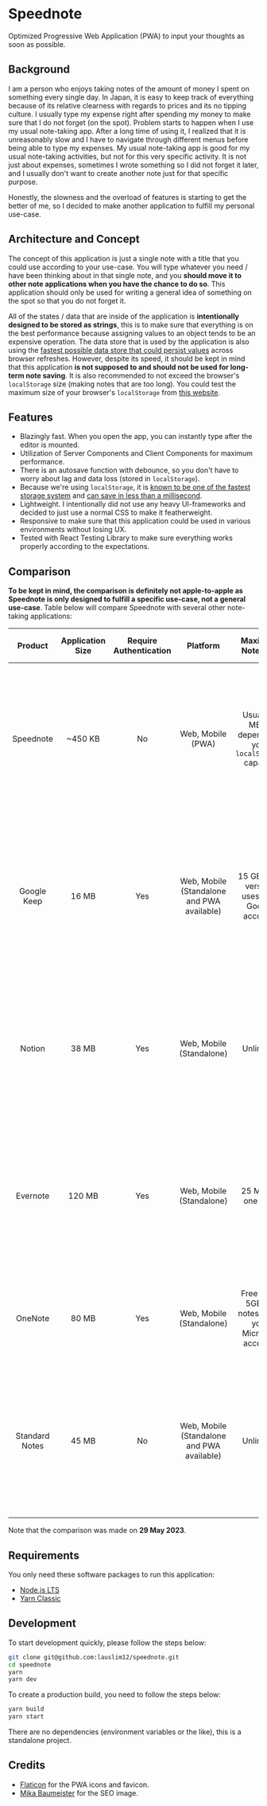# Speednote

Optimized Progressive Web Application (PWA) to input your thoughts as soon as possible.

## Background

I am a person who enjoys taking notes of the amount of money I spent on something every single day. In Japan, it is easy to keep track of everything because of its relative clearness with regards to prices and its no tipping culture. I usually type my expense right after spending my money to make sure that I do not forget (on the spot). Problem starts to happen when I use my usual note-taking app. After a long time of using it, I realized that it is unreasonably slow and I have to navigate through different menus before being able to type my expenses. My usual note-taking app is good for my usual note-taking activities, but not for this very specific activity. It is not just about expenses, sometimes I wrote something so I did not forget it later, and I usually don't want to create another note just for that specific purpose.

Honestly, the slowness and the overload of features is starting to get the better of me, so I decided to make another application to fulfill my personal use-case.

## Architecture and Concept

The concept of this application is just a single note with a title that you could use according to your use-case. You will type whatever you need / have been thinking about in that single note, and you **should move it to other note applications when you have the chance to do so**. This application should only be used for writing a general idea of something on the spot so that you do not forget it.

All of the states / data that are inside of the application is **intentionally designed to be stored as strings**, this is to make sure that everything is on the best performance because assigning values to an object tends to be an expensive operation. The data store that is used by the application is also using the [fastest possible data store that could persist values](https://stackoverflow.com/a/56848541/13980107) across browser refreshes. However, despite its speed, it should be kept in mind that this application **is not supposed to and should not be used for long-term note saving**. It is also recommended to not exceed the browser's `localStorage` size (making notes that are too long). You could test the maximum size of your browser's `localStorage` from [this website](https://arty.name/localstorage.html).

## Features

- Blazingly fast. When you open the app, you can instantly type after the editor is mounted.
- Utilization of Server Components and Client Components for maximum performance.
- There is an autosave function with debounce, so you don't have to worry about lag and data loss (stored in `localStorage`).
- Because we're using `localStorage`, it is [known to be one of the fastest storage system](https://stackoverflow.com/a/46779140/13980107) and [can save in less than a millisecond](https://gomakethings.com/how-fast-is-vanilla-js-localstorage/).
- Lightweight. I intentionally did not use any heavy UI-frameworks and decided to just use a normal CSS to make it featherweight.
- Responsive to make sure that this application could be used in various environments without losing UX.
- Tested with React Testing Library to make sure everything works properly according to the expectations.

## Comparison

**To be kept in mind, the comparison is definitely not apple-to-apple as Speednote is only designed to fulfill a specific use-case, not a general use-case**. Table below will compare Speednote with several other note-taking applications:

|    Product     | Application Size | Require Authentication |                  Platform                  |                    Maximum Note Size                    |                                                                   Concept / Standout Feature                                                                    |
| :------------: | :--------------: | :--------------------: | :----------------------------------------: | :-----------------------------------------------------: | :-------------------------------------------------------------------------------------------------------------------------------------------------------------: |
|   Speednote    |     ~450 KB      |           No           |             Web, Mobile (PWA)              | Usually 5 MB or depends on your `localStorage` capacity |  Single-note, text-only, completely independent of account systems, and designed to be a temporary note storage before the content is moved to other platforms  |
|  Google Keep   |      16 MB       |          Yes           | Web, Mobile (Standalone and PWA available) |     15 GB (free version, uses your Google account)      |     Multiple notes, supports placing images and audio, checkboxes for to-do lists, labels, drawing, also possible to add collaborator and reminders as well     |
|     Notion     |      38 MB       |          Yes           |          Web, Mobile (Standalone)          |                        Unlimited                        |    Feature-rich, unique building blocks (lists, callouts, dividers, etc.), bookmarks, public pages, hierarchical organization, amazing tables, and many more    |
|    Evernote    |      120 MB      |          Yes           |          Web, Mobile (Standalone)          |                   25 MB for one note                    | Feature-rich, connectivity with various SaaS products, tasks management, customized search, templates, annotations, version history, web clipper, and many more |
|    OneNote     |      80 MB       |          Yes           |          Web, Mobile (Standalone)          | Free up to 5GB for notes (uses your Microsoft account)  |                                     Very free, you can add text anywhere, supports placing images and rich-text formatting                                      |
| Standard Notes |      45 MB       |           No           | Web, Mobile (Standalone and PWA available) |                        Unlimited                        |    Encrpyted, supports rich-text editing (includes Markdown), customizable themes, unique search, smart views, doubles as Authenticator + blogging platform     |

Note that the comparison was made on **29 May 2023**.

## Requirements

You only need these software packages to run this application:

- [Node.js LTS](https://nodejs.org/en)
- [Yarn Classic](https://classic.yarnpkg.com/lang/en/)

## Development

To start development quickly, please follow the steps below:

```bash
git clone git@github.com:lauslim12/speednote.git
cd speednote
yarn
yarn dev
```

To create a production build, you need to follow the steps below:

```bash
yarn build
yarn start
```

There are no dependencies (environment variables or the like), this is a standalone project.

## Credits

- [Flaticon](https://www.flaticon.com/free-icons/sticky-notes) for the PWA icons and favicon.
- [Mika Baumeister](https://unsplash.com/photos/LaqL8nxiacc) for the SEO image.
